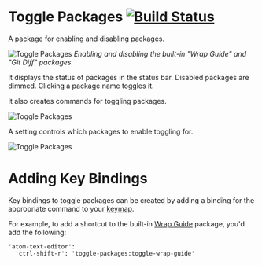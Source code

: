 # Toggle Packages [![Build Status](https://travis-ci.org/robenkleene/toggle-packages.svg?branch=master)](https://travis-ci.org/robenkleene/toggle-packages)

A package for enabling and disabling packages.

![Toggle Packages](https://raw.githubusercontent.com/robenkleene/toggle-packages/master/docs/toggle-packages.gif)
*Enabling and disabling the built-in "Wrap Guide" and "Git Diff" packages.*

It displays the status of packages in the status bar. Disabled packages are dimmed. Clicking a package name toggles it.

It also creates commands for toggling packages.

![Toggle Packages](https://raw.githubusercontent.com/robenkleene/toggle-packages/master/docs/toggle-packages-status-and-commands.png)

A setting controls which packages to enable toggling for.

![Toggle Packages](https://raw.githubusercontent.com/robenkleene/toggle-packages/master/docs/toggle-packages-settings.png)

# Adding Key Bindings

Key bindings to toggle packages can be created by adding a binding for the appropriate command to your [keymap](https://atom.io/docs/v1.5.3/behind-atom-keymaps-in-depth).

For example, to add a shortcut to the built-in [Wrap Guide](https://github.com/atom/wrap-guide) package, you'd add the following:

```
'atom-text-editor':
  'ctrl-shift-r': 'toggle-packages:toggle-wrap-guide'
```

